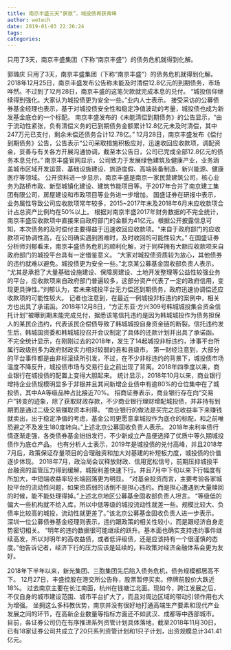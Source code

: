 ```yaml
---
title: 南京丰盛三天“获救”，城投债再获青睐
author: wetech
date: 2019-01-03 22:26:24
tags: 
categories: 
---
```

只用了3天，南京丰盛集团（下称“南京丰盛”）的债务危机就得到化解。
<!-- more -->
郭璐庆
只用了3天，南京丰盛集团（下称“南京丰盛”）的债务危机就得到化解。
2018年12月25日，南京丰盛发布公告称未能及时清偿12.8亿元的到期债务，市场哗然。不过到了12月28日，南京丰盛的这笔欠款就完成本息的兑付。
“城投信仰继续得到强化。大家认为城投债更为安全一些。”业内人士表示。
接受采访的公募债券基金经理也表示，基于对城投债安全性和稳定净值波动的考量，城投债也成为新发基金底仓的一个标配。
南京丰盛发布的《未能清偿到期债务》的公告显示，“由于流动性紧张，负有清偿义务的已到期债务金额累计12.8亿元未及时清偿，其中247万元已支付，剩余未偿还债务合计12.78亿。”
12月28日，南京丰盛发布《偿付到期债务》公告，公告表示“公司采取措施积极应对，迅速收回应收款项，调配资金，妥善与有关各方开展沟通协调，截至本公告日，公司已完成全部12.8亿元的债务本息兑付。”
南京丰盛官网显示，公司致力于发展绿色建筑及健康产业，业务涵盖城市区域开发运营、基础设施建设、旅游度假、高端装备制造、新兴能源、健康医疗等领域。
公开资料进一步显示，南京丰盛是南京一家民营建筑公司，核心业务为路桥市政、新型城镇化建设、建筑节能项目等。于2017年合并了南京建工集团有限公司，房屋建设和市政项目等业务进一步增加。
国盛证券在研报中表示，业务属性导致公司应收款项常年较多，2015~2017年末及2018年6月末应收款项合计占总资产比例均在50%以上。
根据对南京丰盛2017年财务数据的不完全统计，南京丰盛应收款项中直接来自政府部门的金额为41亿元。根据公开披露信息可知，本次债务的及时偿付主要得益于迅速收回应收款项。“来自于政府部门的应收款项可协调性高，在公司确实遇到困难时，及时收回的可能性较大。”
在国盛证券分析师刘郁看来，南京丰盛债务危机的顺利化解，对于同样拥有大额应收款项来自政府部门的城投平台具有一定借鉴意义。
“大家对城投债资质较为放心，其他债券的违约就难以避免。城投债更为安全一些。”北京某公募基金固收部负责人表示。
“尤其是承担了大量基础设施建设、保障房建设、土地开发整理等公益性较强业务的平台，应收款项来自政府部门普遍较多，这部分资产代表了一定的政府信用，变现更具弹性。”刘郁认为，若未来城投平台无力偿还到期债务，政府迅速协调偿还应收款项的可能性较大。
记者也注意到，在最近一例城投非标违约的案例中，相关方也出具了承诺函。2018年12月8日，“方正东亚·方兴309号韩城城投集合资金信托计划”被曝到期未能完成兑付，据悉该笔信托违约是因为韩城城投作为债务担保人的某民企违约，代表该民企偿债导致了韩城城投自身资金链的断裂。信托违约发生后，韩城国资委和韩城城投召开会议制定了具体的还款计划并出具了承诺函。
不完全统计显示，在刚刚过去的2018年，发生了14起城投非标违约，涉事平台所属行政级别多为政府财政实力相对较弱的县和县级市。
第一财经注意到，大部分的平台事件都是由非标滚续所引发，不过，在不少非标违约的背景下，城投债市场温度不降反升，城投债市场与交易行业之前出现了背离。2018年四季度以来，商业银行在城投债的配置上变得大胆起来。
统计显示，2018年10月以来，商业银行增持企业债规模明显多于非银并且其间新增企业债中有逾80%的仓位集中在了城投债，其中AA等级品种占比接近70%。
招商证券表示，商业银行存在向“交易户”转变的迹象，除了获取财政存款，不少商业银行理财增配城投债，并非持有到期而是通过二级交易赚取资本利得。
“商业银行的做法是买完之后收益率下来赚钱就卖出，出于稳定净值的考虑，基金公司更愿意拿城投作为底仓的标配，和之前唯恐避之不及发生180度转向。”上述北京公募固收负责人表示。
2018年来利率债行情逐渐走强，各类债券基金纷纷发行，不少新成立产品便选择了优质中等久期城投债作为底仓产品。
也有分析人士表示，2019年是城投债的兑付高峰，并且2018年7月后，政策保证存量项目的合理融资和加大对基建的补短板力度，城投债的价值逐步体现。
2018年7月，政治局会议释放财政、信用宽松信号，前期压抑城投平台融资的监管压力得到缓解，城投利差快速下行。并且7月中下旬以来下行幅度有所加大，中短端收益率较长端回落更为明显。
“对基金投资而言，主要考验各家城投平台的流动性问题，如果资质弱的话倒不是担心违约。而是担心遭遇到大量赎回的时候，能不能处理得掉。”上述北京地区公募基金固收部负责人坦言。
“等级低的偏大一些机构就不给入库，所以中低等级的城投流动性就差一些。规模比较大、负债率比较高的城投，流动性就更差了。”该北京公募基金固收负责人进一步表示。
深圳一位公募债券基金经理则表示，违约跟政策的相关性较小，而是跟经济自身走势密切相关。
“明年的违约数据很可能继续的跃升。基本面也确实支持违约事件继续高发，所以对明年的高收益债，或者低评级债，还是应该持有一个很谨慎的态度。”他告诉记者，经济下行的压力应该是延续的，料政策对经济金融体系会更为友好。
 
 
2018年下半年以来，新光集团、三胞集团先后陷入债务危机，债务规模都居高不下。
12月27日，丰盛控股在港交所公告称，股票暂停买卖。停牌前股价大跌近18%。
过去南京主要在长江南面，杭州在钱塘江北面。现如今，跨江发展之后，不仅自身的城市建设范围、城市平台扩大了，而且对周边区域的带动引领作用也大为增强。
坐拥这么多科教优势，南京并没有很好地打通高端生产要素和现代产业发展之间的环节，在高新企业数量等指标方面还不如武汉、成都等中西部城市。
目前，各证券公司仍在有序推进系列资管计划具体落地，截至2018年11月30日，已有18家证券公司共成立了20只系列资管计划和1只子计划，出资规模总计341.41亿元。
